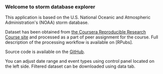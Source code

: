 ### Welcome to storm database explorer

This application is based on the U.S. National Oceanic and Atmospheric Administration's (NOAA) storm database.

Dataset has been obtained from [the Coursera Reproducible Research Course site](https://d396qusza40orc.cloudfront.net/repdata%2Fdata%2FStormData.csv.bz2) and processed as a part of peer assignment for the course. Full description of the processing workflow is available on [RPubs].

Source code is available on the [GitHub](https://github.com/zero323/developing-data-products-shiny).

You can adjust date range and event types using control panel located on the left side. Filtered dataset can be downloaded using data tab.